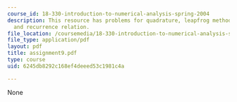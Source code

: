 ```yaml
---
course_id: 18-330-introduction-to-numerical-analysis-spring-2004
description: This resource has problems for quadrature, leapfrog method, Bessel function,
  and recurrence relation.
file_location: /coursemedia/18-330-introduction-to-numerical-analysis-spring-2004/6245db8292c168ef4deeed53c1981c4a_assignment9.pdf
file_type: application/pdf
layout: pdf
title: assignment9.pdf
type: course
uid: 6245db8292c168ef4deeed53c1981c4a

---
```

None